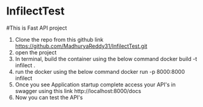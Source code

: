 # InfilectTest
#This is Fast API project

1. Clone the repo from this github link https://github.com/MadhuryaReddy31/InfilectTest.git
2. open the project
3. In terminal, build the container using the below command 
docker build -t infilect .
4. run the docker using the below command
docker run -p 8000:8000 infilect
5. Once you see Application startup complete access your API's in swagger using this link http://localhost:8000/docs
6. Now you can test the API's